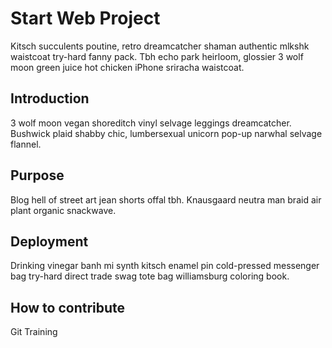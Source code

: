 # Start Web Project

Kitsch succulents poutine, retro dreamcatcher shaman authentic mlkshk waistcoat try-hard fanny pack. Tbh echo park heirloom, glossier 3 wolf moon green juice hot chicken iPhone sriracha waistcoat.

## Introduction

3 wolf moon vegan shoreditch vinyl selvage leggings dreamcatcher. Bushwick plaid shabby chic, lumbersexual unicorn pop-up narwhal selvage flannel. 

## Purpose

Blog hell of street art jean shorts offal tbh. Knausgaard neutra man braid air plant organic snackwave. 

## Deployment 

Drinking vinegar banh mi synth kitsch enamel pin cold-pressed messenger bag try-hard direct trade swag tote bag williamsburg coloring book.

## How to contribute

Git Training